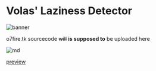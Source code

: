 # Volas' Laziness Detector

![banner](https://o7fire.tk/assets/images/logo.png)

o7fire.tk sourcecode ~~will~~ __is supposed to__ be uploaded here

![md](http://www.wtfpl.net/wp-content/uploads/2012/12/wtfpl-badge-4.png)

[preview](https://o7-fire.github.io/mossad/)
